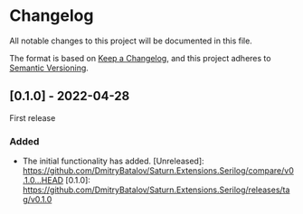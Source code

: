 # Changelog

All notable changes to this project will be documented in this file.

The format is based on [Keep a Changelog](https://keepachangelog.com/en/1.0.0/),
and this project adheres to [Semantic Versioning](https://semver.org/spec/v2.0.0.html).

## [0.1.0] - 2022-04-28

First release

### Added
- The initial functionality has added.
[Unreleased]: https://github.com/DmitryBatalov/Saturn.Extensions.Serilog/compare/v0.1.0...HEAD
[0.1.0]: https://github.com/DmitryBatalov/Saturn.Extensions.Serilog/releases/tag/v0.1.0
